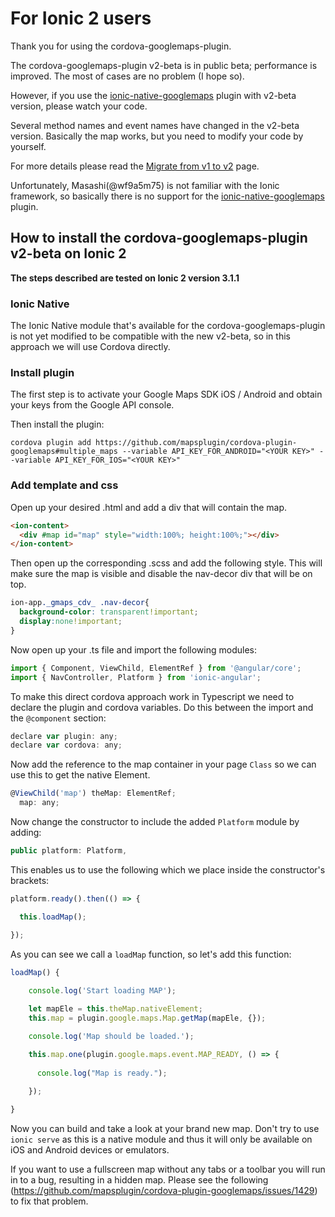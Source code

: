 # For Ionic 2 users

Thank you for using the cordova-googlemaps-plugin.

The cordova-googlemaps-plugin v2-beta is in public beta; performance is improved.
The most of cases are no problem (I hope so).

However, if you use the [ionic-native-googlemaps](http://market.ionic.io/starters/google-maps) plugin with v2-beta version,
please watch your code.

Several method names and event names have changed in the v2-beta version.
Basically the map works, but you need to modify your code by yourself.

For more details please read the [Migrate from v1 to v2](https://github.com/mapsplugin/cordova-plugin-googlemaps/wiki/Migrate-from-v1-to-v2) page.

Unfortunately, Masashi(@wf9a5m75) is not familiar with the Ionic framework, so basically there is no support for the [ionic-native-googlemaps](http://market.ionic.io/starters/google-maps) plugin.

## How to install the cordova-googlemaps-plugin v2-beta on Ionic 2
**The steps described are tested on Ionic 2 version 3.1.1**

### Ionic Native
The Ionic Native module that's available for the cordova-googlemaps-plugin is not yet modified to be compatible with the new v2-beta, so in this approach we will use Cordova directly.

### Install plugin
The first step is to activate your Google Maps SDK iOS / Android and obtain your keys from the Google API console. 

Then install the plugin:
```
cordova plugin add https://github.com/mapsplugin/cordova-plugin-googlemaps#multiple_maps --variable API_KEY_FOR_ANDROID="<YOUR KEY>" --variable API_KEY_FOR_IOS="<YOUR KEY>"
```

### Add template and css
Open up your desired <PAGE>.html and add a div that will contain the map.

```html
<ion-content>
  <div #map id="map" style="width:100%; height:100%;"></div>
</ion-content>
```

Then open up the corresponding <PAGE>.scss and add the following style. This will make sure the map is visible and disable the nav-decor div that will be on top.

```css
ion-app._gmaps_cdv_ .nav-decor{
  background-color: transparent!important;
  display:none!important;
}
```

Now open up your <PAGE>.ts file and import the following modules:

```javascript
import { Component, ViewChild, ElementRef } from '@angular/core';
import { NavController, Platform } from 'ionic-angular';
```

To make this direct cordova approach work in Typescript we need to declare the plugin and cordova variables. Do this between the import and the `@component` section:

```javascript
declare var plugin: any;
declare var cordova: any;
```

Now add the reference to the map container in your page `Class` so we can use this to get the native Element.

```javascript
@ViewChild('map') theMap: ElementRef;
  map: any;
```

Now change the constructor to include the added `Platform` module by adding:

```javascript
public platform: Platform, 
```

This enables us to use the following which we place inside the constructor's brackets:

```javascript
platform.ready().then(() => {

  this.loadMap();

});
```

As you can see we call a `loadMap` function, so let's add this function:

```javascript
loadMap() {
 
    console.log('Start loading MAP');

    let mapEle = this.theMap.nativeElement;
    this.map = plugin.google.maps.Map.getMap(mapEle, {});

    console.log('Map should be loaded.');     

    this.map.one(plugin.google.maps.event.MAP_READY, () => {
      
      console.log("Map is ready.");
      
    });

}
```
Now you can build and take a look at your brand new map. Don't try to use `ionic serve` as this is a native module and thus it will only be available on iOS and Android devices or emulators.

If you want to use a fullscreen map without any tabs or a  toolbar you will run in to a bug, resulting in a hidden map. Please see the following (https://github.com/mapsplugin/cordova-plugin-googlemaps/issues/1429) to fix that problem.
